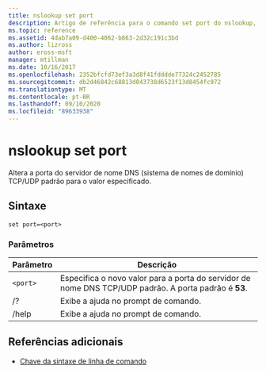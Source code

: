 ```yaml
---
title: nslookup set port
description: Artigo de referência para o comando set port do nslookup, que altera a porta do servidor de nome DNS (sistema de nomes de domínio) TCP/UDP padrão para o valor especificado.
ms.topic: reference
ms.assetid: 4dab7a09-d400-4062-b863-2d32c191c3bd
ms.author: lizross
author: eross-msft
manager: mtillman
ms.date: 10/16/2017
ms.openlocfilehash: 2352bfcfd73ef3a3d8f41fdddde77324c2452785
ms.sourcegitcommit: db2d46842c68813d043738d6523f13d8454fc972
ms.translationtype: MT
ms.contentlocale: pt-BR
ms.lasthandoff: 09/10/2020
ms.locfileid: "89633938"
---
```

# <a name="nslookup-set-port"></a>nslookup set port

Altera a porta do servidor de nome DNS (sistema de nomes de domínio) TCP/UDP padrão para o valor especificado.

## <a name="syntax"></a>Sintaxe

```
set port=<port>
```

### <a name="parameters"></a>Parâmetros

| Parâmetro | Descrição |
| ---------- | ---------- |
| `<port>` | Especifica o novo valor para a porta do servidor de nome DNS TCP/UDP padrão. A porta padrão é **53**. |
| /? | Exibe a ajuda no prompt de comando. |
| /help | Exibe a ajuda no prompt de comando. |

## <a name="additional-references"></a>Referências adicionais

- [Chave da sintaxe de linha de comando](command-line-syntax-key.md)
